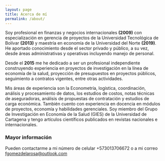 ```yaml
---
layout: page
title: Acerca de mí
permalink: /about/
---
```


Soy profesional en finanzas y negocios internacionales **(2009)** con especialización en gerencia de proyectos de la Universidad Tecnológica de Bolívar **(2013)** y maestría en economía de la Universidad del Norte **(2019)**. He aportado conocimiento desde el sector privado y público, a su vez, desde áreas administrativas y operativas incluyendo manejo de personal.

Desde el **2015** me he dedicado a ser un profesional independiente construyendo experiencia en proyectos de investigación en la línea de economía de la salud, proyección de presupuestos en proyectos públicos, seguimiento a contratos vigentes, entre otras actividades.

Mis áreas de experiencia son la Econometría, logística, coordinación, análisis y procesamiento de datos, los estudios de costos, notas técnicas de aseguradoras, análisis de propuestas de contratación y estudios de carga económica. También cuento con experiencia en docencia en módulos de proyectos, economía y habilidades gerenciales. Soy miembro del Grupo de Investigación en Economía de la Salud (GIES) de la Universidad de Cartagena y tengo artículos científicos publicados en revistas nacionales e internacionales.

### Mayor información

Pueden contactarme a mi número de celular +573013706672 o a mi correo [fgomezdelarosa@outlook.com](mailto:fgomezdelarosa@outlook.com)

